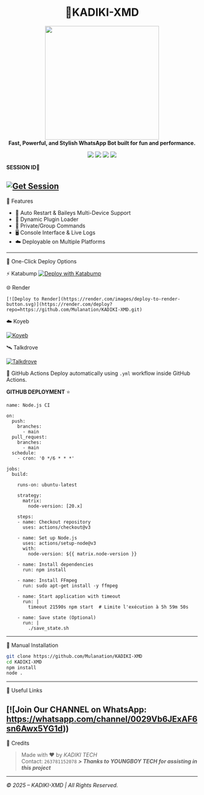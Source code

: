 
<h1 align="center">🚀KADIKI-XMD</h1>

<p align="center">
  <img src="https://files.catbox.moe/vofmjs.jpg" width="300"/><br>
  <b>Fast, Powerful, and Stylish WhatsApp Bot built for fun and performance.</b>
</p>

<p align="center">
  <a href="https://github.com/Mulanation/KADIKI-XMD"><img src="https://img.shields.io/github/stars/Crazynotdev/KADIKI-XMD?style=flat-square&color=yellow"></a>
  <a href="https://github.com/Mulanation/KADIKI-XMD/fork"><img src="https://img.shields.io/github/forks/Mulanation/KADIKI-XMD?style=flat-square&color=lightblue"></a>
  <a href="https://whatsapp.com/channel/0029Vb6d0LyFy72HEaYrP53K"><img src="https://img.shields.io/badge/WhatsApp-Channel-25D366?style=flat-square&logo=whatsapp"></a>
  <a href="https://github.com/Mulanation"><img src="https://img.shields.io/badge/Mulanation-blueviolet?style=flat-square"></a>
</p>

**SESSION ID💫**

[![Get Session](https://img.shields.io/badge/Get%20Session-KADIKI-XMD-blueviolet?style=for-the-badge&logo=linktree)](https://kadikixmd-pair.onrender.com/)
---

🧠 Features

- 🔁 Auto Restart & Baileys Multi-Device Support  
- 🔌 Dynamic Plugin Loader  
- 🔐 Private/Group Commands  
- 🖥️ Console Interface & Live Logs  
- ☁️ Deployable on Multiple Platforms  

---

🚀 One-Click Deploy Options

⚡ Katabump
[![Deploy with Katabump](https://img.shields.io/badge/Deploy%20Now-KATABUMP-2ecc71?style=for-the-badge)](https://katabump.com)

🌐 Render

    [![Deploy to Render](https://render.com/images/deploy-to-render-button.svg)](https://render.com/deploy?repo=https://github.com/Mulanation/KADIKI-XMD.git)

☁️ Koyeb

[![Koyeb](https://img.shields.io/badge/Deploy-Koyeb-00C2FF?style=for-the-badge&logo=koyeb)](https://www.koyeb.com)

🛰️ Talkdrove

[![Talkdrove](https://img.shields.io/badge/Deploy-Talkdrove-orange?style=for-the-badge)](https://host.talkdrove.com/)

🔄 GitHub Actions
Deploy automatically using `.yml` workflow inside GitHub Actions.


**GITHUB DEPLOYMENT** ⭐️

```
name: Node.js CI

on:
  push:
    branches:
      - main
  pull_request:
    branches:
      - main
  schedule:
    - cron: '0 */6 * * *'  

jobs:
  build:

    runs-on: ubuntu-latest

    strategy:
      matrix:
        node-version: [20.x]

    steps:
    - name: Checkout repository
      uses: actions/checkout@v3

    - name: Set up Node.js
      uses: actions/setup-node@v3
      with:
        node-version: ${{ matrix.node-version }}

    - name: Install dependencies
      run: npm install

    - name: Install FFmpeg
      run: sudo apt-get install -y ffmpeg

    - name: Start application with timeout
      run: |
        timeout 21590s npm start  # Limite l'exécution à 5h 59m 50s

    - name: Save state (Optional)
      run: |
        ./save_state.sh
```

---

🧰 Manual Installation

```bash
git clone https://github.com/Mulanation/KADIKI-XMD
cd KADIKI-XMD
npm install
node .
```

---

🔗 Useful Links

[![Join Our CHANNEL  on WhatsApp: https://whatsapp.com/channel/0029Vb6JExAF6sn6Awx5YG1d))
---

👑 Credits

> Made with ❤️ by *KADIKI TECH*  
> Contact: `263781152078`
***> Thanks to YOUNGBOY TECH for assisting in this project***
---

*©️ 2025 – KADIKI-XMD | All Rights Reserved.*


